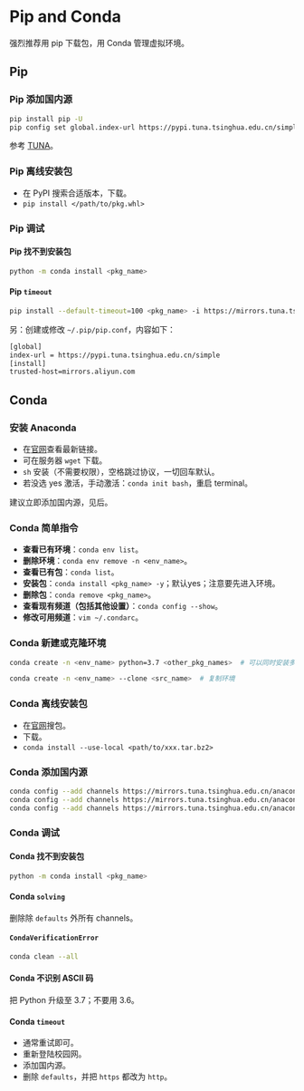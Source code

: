 # Pip and Conda

强烈推荐用 pip 下载包，用 Conda 管理虚拟环境。

## Pip

### Pip 添加国内源

```bash
pip install pip -U
pip config set global.index-url https://pypi.tuna.tsinghua.edu.cn/simple
```

参考 [TUNA](https://mirrors.tuna.tsinghua.edu.cn/help/pypi/)。

### Pip 离线安装包

- 在 PyPI 搜索合适版本，下载。
- `pip install </path/to/pkg.whl>`

### Pip 调试

#### Pip 找不到安装包

```bash
python -m conda install <pkg_name>
```

#### Pip `timeout`

```bash
pip install --default-timeout=100 <pkg_name> -i https://mirrors.tuna.tsinghua.edu.cn/pypi/web/simple/
```

另：创建或修改 `~/.pip/pip.conf`，内容如下：

```txt
[global]
index-url = https://pypi.tuna.tsinghua.edu.cn/simple
[install]
trusted-host=mirrors.aliyun.com
```

## Conda

### 安装 Anaconda

- 在[官网](https://repo.anaconda.com/archive/)查看最新链接。
- 可在服务器 `wget` 下载。
- `sh` 安装（不需要权限），空格跳过协议，一切回车默认。
- 若没选 yes 激活，手动激活：`conda init bash`，重启 terminal。

建议立即添加国内源，见后。

### Conda 简单指令

- **查看已有环境**：`conda env list`。
- **删除环境**：`conda env remove -n <env_name>`。
- **查看已有包**：`conda list`。
- **安装包**：`conda install <pkg_name> -y`；默认yes；注意要先进入环境。
- **删除包**：`conda remove <pkg_name>`。
- **查看现有频道（包括其他设置）**：`conda config --show`。
- **修改可用频道**：`vim ~/.condarc`。

### Conda 新建或克隆环境

```bash
conda create -n <env_name> python=3.7 <other_pkg_names>  # 可以同时安装多个包；不要用 Python 3.6，和 Conda 不友好。

conda create -n <env_name> --clone <src_name>  # 复制环境
```

### Conda 离线安装包

- 在[官网](https://anaconda.org/anaconda/repo)搜包。
- 下载。
- `conda install --use-local <path/to/xxx.tar.bz2>`

### Conda 添加国内源

```bash
conda config --add channels https://mirrors.tuna.tsinghua.edu.cn/anaconda/pkgs/free/
conda config --add channels https://mirrors.tuna.tsinghua.edu.cn/anaconda/cloud/conda-forge
conda config --add channels https://mirrors.tuna.tsinghua.edu.cn/anaconda/cloud/msys2/
```

### Conda 调试

#### Conda 找不到安装包

```bash
python -m conda install <pkg_name>
```

#### Conda `solving`

删除除 `defaults` 外所有 channels。

#### `CondaVerificationError`

```bash
conda clean --all
```

#### Conda 不识别 ASCII 码

把 Python 升级至 3.7；不要用 3.6。

#### Conda `timeout`

- 通常重试即可。
- 重新登陆校园网。
- 添加国内源。
- 删除 `defaults`，并把 `https` 都改为 `http`。
